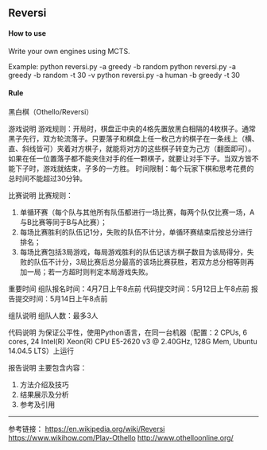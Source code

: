 ## Reversi

#### How to use

Write your own engines using MCTS.

Example:
python reversi.py -a greedy -b random
python reversi.py -a greedy -b random -t 30 -v
python reversi.py -a human -b greedy -t 30



#### Rule

黑白棋（Othello/Reversi）

游戏说明
游戏规则：开局时，棋盘正中央的4格先置放黑白相隔的4枚棋子。通常黑子先行，双方轮流落子。只要落子和棋盘上任一枚己方的棋子在一条线上（横、直、斜线皆可）夹着对方棋子，就能将对方的这些棋子转变为己方（翻面即可）。如果在任一位置落子都不能夹住对手的任一颗棋子，就要让对手下子。当双方皆不能下子时，游戏就结束，子多的一方胜。
时间限制：每个玩家下棋和思考花费的总时间不能超过30分钟。

比赛说明
比赛规则：
1. 单循环赛（每个队与其他所有队伍都进行一场比赛，每两个队仅比赛一场，A与B比赛等同于B与A比赛）；
2. 每场比赛胜利的队伍记1分，失败的队伍不计分，单循环赛结束后按总分进行排名；
3. 每场比赛包括3局游戏，每局游戏胜利的队伍记该方棋子数目为该局得分，失败的队伍不计分，3局比赛后总分最高的该场比赛获胜，若双方总分相等则再加一局；若一方超时则判定本局游戏失败。

重要时间
组队报名时间：4月7日上午8点前
代码提交时间：5月12日上午8点前
报告提交时间：5月14日上午8点前

组队说明
组队人数：最多3人

代码说明
为保证公平性，使用Python语言，在同一台机器（配置：2 CPUs, 6 cores, 24 Intel(R) Xeon(R) CPU E5-2620 v3 @ 2.40GHz, 128G Mem, Ubuntu 14.04.5 LTS）上运行

报告说明
主要包含内容：
1. 方法介绍及技巧
2. 结果展示及分析
3. 参考及引用

-----
参考链接：
https://en.wikipedia.org/wiki/Reversi
https://www.wikihow.com/Play-Othello
http://www.othelloonline.org/